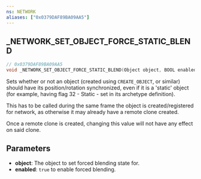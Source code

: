 ```yaml
---
ns: NETWORK
aliases: ["0x0379DAF89BA09AA5"]
---
```

## _NETWORK_SET_OBJECT_FORCE_STATIC_BLEND

```c
// 0x0379DAF89BA09AA5
void _NETWORK_SET_OBJECT_FORCE_STATIC_BLEND(Object object, BOOL enabled);
```

Sets whether or not an object (created using `CREATE_OBJECT`, or similar) should have its position/rotation synchronized,
even if it is a 'static' object (for example, having flag 32 - Static - set in its archetype definition).

This has to be called during the same frame the object is created/registered for network, as otherwise it may already
have a remote clone created.

Once a remote clone is created, changing this value will not have any effect on said clone.

## Parameters
* **object**: The object to set forced blending state for.
* **enabled**: `true` to enable forced blending.


